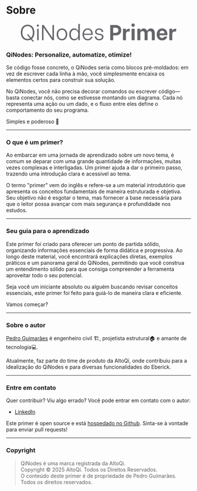 # Sobre

<figure><img src=".gitbook/assets/image (2).png" alt=""><figcaption></figcaption></figure>

### **QiNodes:** Personalize, automatize, otimiz&#x65;**!**

Se código fosse concreto, o QiNodes seria como blocos pré-moldados: em vez de escrever cada linha à mão, você simplesmente encaixa os elementos certos para construir sua solução.

No QiNodes, você não precisa decorar comandos ou escrever código—basta conectar nós, como se estivesse montando um diagrama. Cada nó representa uma ação ou um dado, e o fluxo entre eles define o comportamento do seu programa.

Simples e poderoso 🚀

***

### O que é um primer?

Ao embarcar em uma jornada de aprendizado sobre um novo tema, é comum se deparar com uma grande quantidade de informações, muitas vezes complexas e interligadas. Um primer ajuda a dar o primeiro passo, trazendo uma introdução clara e acessível ao tema.

O termo "primer" vem do inglês e refere-se a um material introdutório que apresenta os conceitos fundamentais de maneira estruturada e objetiva. Seu objetivo não é esgotar o tema, mas fornecer a base necessária para que o leitor possa avançar com mais segurança e profundidade nos estudos.

***

### Seu guia para o aprendizado

Este primer foi criado para oferecer um ponto de partida sólido, organizando informações essenciais de forma didática e progressiva. Ao longo deste material, você encontrará explicações diretas, exemplos práticos e um panorama geral do QiNodes, permitindo que você construa um entendimento sólido para que consiga compreender a ferramenta aproveitar todo o seu potencial.

Seja você um iniciante absoluto ou alguém buscando revisar conceitos essenciais, este primer foi feito para guiá-lo de maneira clara e eficiente.

Vamos começar?

***

### Sobre o autor

[Pedro Guimarães](https://www.linkedin.com/in/pedrohpguimaraes/) é engenheiro civil 🏗️, projetista estrutural🏠 e amante de tecnologia💻.

Atualmente, faz parte do time de produto da AltoQi, onde contribuiu para a idealização do QiNodes e para diversas funcionalidades do Eberick.

***

### Entre em contato

Quer contribuir? Viu algo errado? Você pode entrar em contato com o autor:

* [LinkedIn](https://www.linkedin.com/in/pedrohpguimaraes/)

Este primer é open source e está [hospedado no Github](https://github.com/pedroheund/QiNodesPrimer). Sinta-se à vontade para enviar pull requests!

***

### Copyright

> QiNodes é uma marca registrada da AltoQi.\
> Copyright © 2025 AltoQi. Todos os Direitos Reservados.\
> O conteúdo deste primer é de propriedade de Pedro Guimarães. Todos os direitos reservados.
